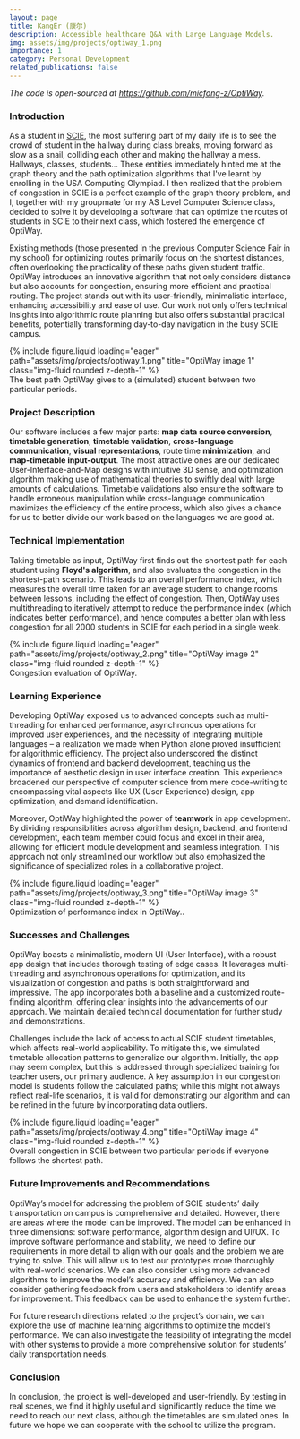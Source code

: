 ```yaml
---
layout: page
title: KangEr (康尔)
description: Accessible healthcare Q&A with Large Language Models.
img: assets/img/projects/optiway_1.png
importance: 1
category: Personal Development
related_publications: false
---
```

*The code is open-sourced at https://github.com/micfong-z/OptiWay.*

### Introduction

As a student in [SCIE](scie.com.cn), the most suffering part of my daily life is to see the crowd of student in the hallway during class breaks, moving forward as slow as a snail, colliding each other and making the hallway a mess. Hallways, classes, students... These entities immediately hinted me at the graph theory and the path optimization algorithms that I've learnt by enrolling in the USA Computing Olympiad. I then realized that the problem of congestion in SCIE is a perfect example of the graph theory problem, and I, together with my groupmate for my AS Level Computer Science class, decided to solve it by developing a software that can optimize the routes of students in SCIE to their next class, which fostered the emergence of OptiWay.

Existing methods (those presented in the previous Computer Science Fair in my school) for optimizing routes primarily focus on the shortest distances, often overlooking the practicality of these paths given student traffic. OptiWay introduces an innovative algorithm that not only considers distance but also accounts for congestion, ensuring more efficient and practical routing. The project stands out with its user-friendly, minimalistic interface, enhancing accessibility and ease of use. Our work not only offers technical insights into algorithmic route planning but also offers substantial practical benefits, potentially transforming day-to-day navigation in the busy SCIE campus.

<div class="row">
    <div class="col-sm mt-3 mt-md-0">
        {% include figure.liquid loading="eager" path="assets/img/projects/optiway_1.png" title="OptiWay image 1" class="img-fluid rounded z-depth-1" %}
    </div>
</div>
<div class="caption">
    The best path OptiWay gives to a (simulated) student between two particular periods.
</div>

### Project Description

Our software includes a few major parts: **map data source conversion**, **timetable generation**, **timetable validation**, **cross-language communication**, **visual representations**, route time **minimization**, and **map-timetable input-output**. The most attractive ones are our dedicated User-Interface-and-Map designs with intuitive 3D sense, and optimization algorithm making use of mathematical theories to swiftly deal with large amounts of calculations. Timetable validations also ensure the software to handle erroneous manipulation while cross-language communication maximizes the efficiency of the entire process, which also gives a chance for us to better divide our work based on the languages we are good at. 


### Technical Implementation

Taking timetable as input, OptiWay first finds out the shortest path for each student using **Floyd's algorithm**, and also evaluates the congestion in the shortest-path scenario. This leads to an overall performance index, which measures the overall time taken for an average student to change rooms between lessons, including the effect of congestion. Then, OptiWay uses multithreading to iteratively attempt to reduce the performance index (which indicates better performance), and hence computes a better plan with less congestion for all 2000 students in SCIE for each period in a single week. 

<div class="row">
    <div class="col-sm mt-3 mt-md-0">
        {% include figure.liquid loading="eager" path="assets/img/projects/optiway_2.png" title="OptiWay image 2" class="img-fluid rounded z-depth-1" %}
    </div>
</div>
<div class="caption">
    Congestion evaluation of OptiWay.
</div>

### Learning Experience

Developing OptiWay exposed us to advanced concepts such as multi-threading for enhanced performance, asynchronous operations for improved user experiences, and the necessity of integrating multiple languages – a realization we made when Python alone proved insufficient for algorithmic efficiency. 
The project also underscored the distinct dynamics of frontend and backend development, teaching us the importance of aesthetic design in user interface creation. This experience broadened our perspective of computer science from mere code-writing to encompassing vital aspects like UX (User Experience) design, app optimization, and demand identification. 

Moreover, OptiWay highlighted the power of **teamwork** in app development. By dividing responsibilities across algorithm design, backend, and frontend development, each team member could focus and excel in their area, allowing for efficient module development and seamless integration. This approach not only streamlined our workflow but also emphasized the significance of specialized roles in a collaborative project. 

<div class="row">
    <div class="col-sm mt-3 mt-md-0">
        {% include figure.liquid loading="eager" path="assets/img/projects/optiway_3.png" title="OptiWay image 3" class="img-fluid rounded z-depth-1" %}
    </div>
</div>
<div class="caption">
    Optimization of performance index in OptiWay..
</div>

### Successes and Challenges

OptiWay boasts a minimalistic, modern UI (User Interface), with a robust app design that includes thorough testing of edge cases. It leverages multi-threading and asynchronous operations for optimization, and its visualization of congestion and paths is both straightforward and impressive. The app incorporates both a baseline and a customized route-finding algorithm, offering clear insights into the advancements of our approach. We maintain detailed technical documentation for further study and demonstrations. 

Challenges include the lack of access to actual SCIE student timetables, which affects real-world applicability. To mitigate this, we simulated timetable allocation patterns to generalize our algorithm. Initially, the app may seem complex, but this is addressed through specialized training for teacher users, our primary audience. A key assumption in our congestion model is students follow the calculated paths; while this might not always reflect real-life scenarios, it is valid for demonstrating our algorithm and can be refined in the future by incorporating data outliers. 

<div class="row">
    <div class="col-sm mt-3 mt-md-0">
        {% include figure.liquid loading="eager" path="assets/img/projects/optiway_4.png" title="OptiWay image 4" class="img-fluid rounded z-depth-1" %}
    </div>
</div>
<div class="caption">
    Overall congestion in SCIE between two particular periods if everyone follows the shortest path.
</div>

### Future Improvements and Recommendations

OptiWay’s model for addressing the problem of SCIE students’ daily transportation on campus is comprehensive and detailed. However, there are areas where the model can be improved. The model can be enhanced in three dimensions: software performance, algorithm design and UI/UX. To improve software performance and stability, we need to define our requirements in more detail to align with our goals and the problem we are trying to solve. This will allow us to test our prototypes more thoroughly with real-world scenarios. We can also consider using more advanced algorithms to improve the model’s accuracy and efficiency. We can also consider gathering feedback from users and stakeholders to identify areas for improvement. This feedback can be used to enhance the system further. 

For future research directions related to the project’s domain, we can explore the use of machine learning algorithms to optimize the model’s performance. We can also investigate the feasibility of integrating the model with other systems to provide a more comprehensive solution for students’ daily transportation needs.

### Conclusion

In conclusion, the project is well-developed and user-friendly. By testing in real scenes, we find it highly useful and significantly reduce the time we need to reach our next class, although the timetables are simulated ones. In future we hope we can cooperate with the school to utilize the program.
